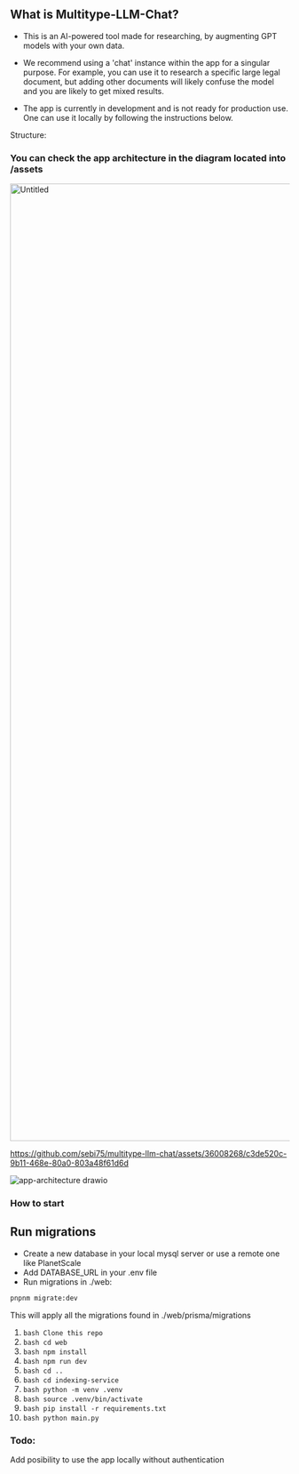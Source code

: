 ## What is Multitype-LLM-Chat?

- This is an AI-powered tool made for researching, by augmenting GPT models with your own data.

- We recommend using a 'chat' instance within the app for a singular purpose. For example, you can use it to
  research a specific large legal document, but adding other documents will likely confuse the model and you are
  likely to get mixed results.

- The app is currently in development and is not ready for production use. One can use it locally by following the
  instructions below.

Structure:

### You can check the app architecture in the diagram located into /assets

<img width="1723" alt="Untitled" src="https://github.com/sebi75/multitype-llm-chat/assets/36008268/60dfd7c0-c21d-47a5-9196-e824b323539f">

https://github.com/sebi75/multitype-llm-chat/assets/36008268/c3de520c-9b11-468e-80a0-803a48f61d6d

![app-architecture drawio](https://github.com/sebi75/multitype-llm-chat/assets/36008268/e4c56f6b-d32e-4f4d-b4dc-497fc7868c48)

### How to start

## Run migrations

- Create a new database in your local mysql server or use a remote one like PlanetScale
- Add DATABASE_URL in your .env file
- Run migrations in ./web:

```bash
pnpnm migrate:dev
```

This will apply all the migrations found in ./web/prisma/migrations

1. `bash Clone this repo`
2. `bash cd web`
3. `bash npm install`
4. `bash npm run dev`
5. `bash cd ..`
6. `bash cd indexing-service`
7. `bash python -m venv .venv`
8. `bash source .venv/bin/activate`
9. `bash pip install -r requirements.txt`
10. `bash python main.py`

### Todo:

Add posibility to use the app locally without authentication
